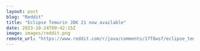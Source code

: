 ```yaml
---
layout: post
blog: "Reddit"
title: "Eclipse Temurin JDK 21 now available"
date: 2023-10-24T09:42:15Z
image: images/reddit.png
remote_url: "https://www.reddit.com/r/java/comments/17f8wsf/eclipse_temurin_jdk_21_now_available/"
---
```


